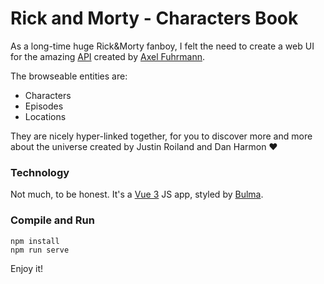 # Rick and Morty - Characters Book

As a long-time huge Rick&Morty fanboy, I felt the need to create a web UI for the amazing [API](https://rickandmortyapi.com/) created by [Axel Fuhrmann](https://axelfuhrmann.com/).

The browseable entities are:
- Characters
- Episodes
- Locations

They are nicely hyper-linked together, for you to discover more and more about the universe created by Justin Roiland and Dan Harmon ❤️

### Technology
Not much, to be honest. It's a [Vue 3](https://vuejs.org/) JS app, styled by [Bulma](https://bulma.io/).

### Compile and Run
```
npm install
npm run serve
```

Enjoy it!
